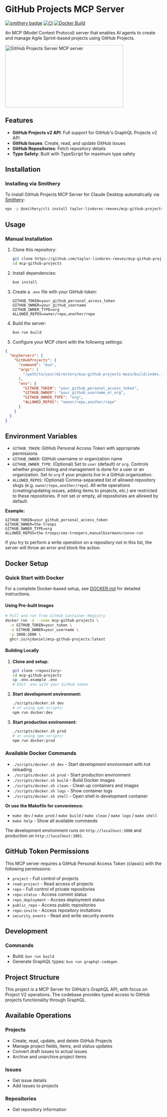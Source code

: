 # GitHub Projects MCP Server

[![smithery badge](https://smithery.ai/badge/mcp-github-projects)](https://smithery.ai/server/taylor-lindores-reeves/mcp-github-projects)
[![CI](https://github.com/njdaniel/mcp-github-projects/actions/workflows/ci.yml/badge.svg)](https://github.com/njdaniel/mcp-github-projects/actions/workflows/ci.yml)
[![Docker Build](https://github.com/njdaniel/mcp-github-projects/actions/workflows/docker-build.yml/badge.svg)](https://github.com/njdaniel/mcp-github-projects/actions/workflows/docker-build.yml)

An MCP (Model Context Protocol) server that enables AI agents to create and manage Agile Sprint-based projects using GitHub Projects.

<a href="https://glama.ai/mcp/servers/86aw338aa5">
  <img width="380" height="200" src="https://glama.ai/mcp/servers/86aw338aa5/badge" alt="GitHub Projects Server MCP server" />
</a>

## Features

- **GitHub Projects v2 API**: Full support for GitHub's GraphQL Projects v2 API
- **GitHub Issues**: Create, read, and update GitHub issues
- **GitHub Repositories**: Fetch repository details
- **Type Safety**: Built with TypeScript for maximum type safety

## Installation

### Installing via Smithery

To install GitHub Projects MCP Server for Claude Desktop automatically via [Smithery](https://smithery.ai/server/taylor-lindores-reeves/mcp-github-projects):

```bash
npx -y @smithery/cli install taylor-lindores-reeves/mcp-github-projects --client claude
```

## Usage

### Manual Installation

1. Clone this repository:

   ```bash
   git clone https://github.com/taylor-lindores-reeves/mcp-github-projects.git
   cd mcp-github-projects
   ```

2. Install dependencies:

   ```bash
   bun install
   ```

3. Create a `.env` file with your GitHub token:

   ```
   GITHUB_TOKEN=your_github_personal_access_token
   GITHUB_OWNER=your_github_username
   GITHUB_OWNER_TYPE=org
   ALLOWED_REPOS=owner/repo,another/repo
   ```

4. Build the server:

   ```bash
   bun run build
   ```

5. Configure your MCP client with the following settings:

```json
{
  "mcpServers": {
    "GitHubProjects": {
      "command": "bun",
      "args": [
        "/path/to/your/directory/mcp-github-projects-main/build/index.js"
      ],
      "env": {
        "GITHUB_TOKEN": "your_github_personal_access_token",
        "GITHUB_OWNER": "your_github_username_or_org",
        "GITHUB_OWNER_TYPE": "org",
        "ALLOWED_REPOS": "owner/repo,another/repo"
      }
    }
  }
}
```

## Environment Variables

- `GITHUB_TOKEN`: GitHub Personal Access Token with appropriate permissions
- `GITHUB_OWNER`: GitHub username or organization name
- `GITHUB_OWNER_TYPE`: (Optional) Set to `user` (default) or `org`. Controls whether project listing and management is done for a user or an organization. Set to `org` if your projects live in a GitHub organization.
- `ALLOWED_REPOS`: (Optional) Comma-separated list of allowed repository slugs (e.g. `owner/repo,another/repo`). All write operations (creating/updating issues, adding items to projects, etc.) are restricted to these repositories. If not set or empty, all repositories are allowed by default.

**Example:**

```
GITHUB_TOKEN=your_github_personal_access_token
GITHUB_OWNER=the-troops
GITHUB_OWNER_TYPE=org
ALLOWED_REPOS=the-troops/sms-troopers,manuelbiermann/convo-run
```

If you try to perform a write operation on a repository not in this list, the server will throw an error and block the action.

## Docker Setup

### Quick Start with Docker

For a complete Docker-based setup, see [DOCKER.md](./DOCKER.md) for detailed instructions.

#### Using Pre-built Images

```bash
# Pull and run from GitHub Container Registry
docker run -d --name mcp-github-projects \
  -e GITHUB_TOKEN=your_token \
  -e GITHUB_OWNER=your_username \
  -p 3000:3000 \
  ghcr.io/njdaniel/mcp-github-projects:latest
```

#### Building Locally

1. **Clone and setup:**
   ```bash
   git clone <repository>
   cd mcp-github-projects
   cp .env.example .env
   # Edit .env with your GitHub token
   ```

2. **Start development environment:**
   ```bash
   ./scripts/docker.sh dev
   # or using npm scripts:
   npm run docker:dev
   ```

3. **Start production environment:**
   ```bash
   ./scripts/docker.sh prod
   # or using npm scripts:
   npm run docker:prod
   ```

### Available Docker Commands

- `./scripts/docker.sh dev` - Start development environment with hot reloading
- `./scripts/docker.sh prod` - Start production environment
- `./scripts/docker.sh build` - Build Docker images
- `./scripts/docker.sh clean` - Clean up containers and images
- `./scripts/docker.sh logs` - Show container logs
- `./scripts/docker.sh shell` - Open shell in development container

**Or use the Makefile for convenience:**
- `make dev` / `make prod` / `make build` / `make clean` / `make logs` / `make shell`
- `make help` - Show all available commands

The development environment runs on `http://localhost:3000` and production on `http://localhost:3001`.

## GitHub Token Permissions

This MCP server requires a GitHub Personal Access Token (classic) with the following permissions:

- `project` - Full control of projects
- `read:project` - Read access of projects
- `repo` - Full control of private repositories
- `repo:status` - Access commit status
- `repo_deployment` - Access deployment status
- `public_repo` - Access public repositories
- `repo:invite` - Access repository invitations
- `security_events` - Read and write security events

## Development

### Commands

- Build: `bun run build`
- Generate GraphQL types: `bun run graphql-codegen`

## Project Structure

This project is a MCP Server for GitHub's GraphQL API, with focus on Project V2 operations.
The codebase provides typed access to GitHub projects functionality through GraphQL.

## Available Operations

### Projects

- Create, read, update, and delete GitHub Projects
- Manage project fields, items, and status updates
- Convert draft issues to actual issues
- Archive and unarchive project items

### Issues

- Get issue details
- Add issues to projects

### Repositories

- Get repository information
